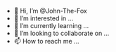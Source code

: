 - 👋 Hi, I’m @John-The-Fox
- 👀 I’m interested in ...
- 🌱 I’m currently learning ...
- 💞️ I’m looking to collaborate on ...
- 📫 How to reach me ...

<!---
John-The-Fox/John-The-Fox is a ✨ special ✨ repository because its `README.md` (this file) appears on your GitHub profile.
You can click the Preview link to take a look at your changes.


#include <iostream>
#include <locale.h>

  
  using namespace std;

/*global var*/
  
  int main () {
  setlocale(LC_ALL,"");/*set utf-8*/
  //code
  }

//limite inputs
#include<limits>
while((!(cin >> answer)) || (answer > 6) || (answer < 0)){
        cin.clear();
        cin.ignore(numeric_limits<streamsize>::max(), '\n');
        cout << "apenas numeros entre 0 e 6\n";
    }

                                                                                                    
cout << "\n                   @@(@                        #*@#@#\n                 @@((/@*                        @,,,...*@\n                @.*&%((&(                       @@,,,,.....(@\n              /#,,,%(((((@                      @&*,.,,,,,...,@\n             /,,.,,.%(((/(@                     /(@,.,,,..,....%/@\n             &..,...@&@#/(//@                   &(((@*,,.,,.,,,..@%\n            %,.,,..,..@(//((/%@                #@/((((@@.,,,,.,,,..*&\n           #*%,,,....,@////((((%,              @((((((/@@,,,,.,,.,.,,@\n           &,,,,,.....%////(((/((@.            @((/((((//@,.,,,,,,.,,.%.\n           @....,,.,,#@&(/(/(((((((@#          &((/%@@@&@/@@,,,,.,,,,,.#\n           @.....,,..@(/(((/(((((((/(%@      @@((((/(@#///((/.,..,,,..,.#\n          /,#..,,,.../#/((((/(((/((((((&%&@(/(/((/(((////((&@/@..,.,..,/(\n          /,,.,.,,,,.@@@((((((((((((///((@((((/(((/((/(/////(@@,.,,,,,.%\n           @,.,,,,,..*%/(((((((((((/(/((/((((((/((/(/(/(/(((/#@(@,,,,,,&&,\n           %@,,,,,,,.@@@(((/((((//(((/(((/(((((((/((////(/(///(/#@&.,,,.@,\n            &,,,,,,.,,@/(//(((((((/(((/((/((((//(/(///#%&@@@@@@@@&(@%(,,%\n            @@*.,,,,*%(//(///(/(((///(@@@@@@((/(//////(/(((%%       @@%&@\n              &.,,,,,*%//(/(/(/(/((@%         @(//(//((((((@    (@@@ @\n               .&,.,,,@#///(///(((@  @@@        @(/((((/(#(#     @@@@.@\n                @(@%,,@&/(//(///(%/ @@@/         @@,@//(*,.@  %/@*#@@ @@@&/\n                 @%@(&/(&//////((&  @@@@*  @@    @,,,,,,.,.(&  .@@@@*@,...(@@@.\n                    @@(///(//(((((@ .@@@@@@@    @/,,..,.,,.,,@#    .@.,,.,....,@\n                       @@&#@..,,,,/@  @@@@,    &(.,,.,..,.,,,..,,,,.@@.,,,,,#&&&/@\n                        @/....,.,..,*@       @/,,,,,.,,,,,,,.,/@@@@@@@@/@...,.,@\n                    .@,.,..,.,.,...,,.,,,...,.,,,,,,.,,,,,,&@@@@@@@@@@@(@..,....*#\n                  @(@@@..,.,.,,,..,.,...,,,.%(,@*,,,,,,,,,,..@@@@@@@@@,*%.%&\n                    @.,@&..,,,,,...,,,...,..,.,,*@.,..,,.,.,,,,,,,....&.\n                   @&.&..#@@@@@%,.,,,,....,,,,.,,,.#@,,,,...,,,@@*.(@\n                  %%               &((@@%,,,,..,,,.,.,,,/&%*,,.,.*&\n                                   @((/*.,,,,*%@@(,.,,,,,,.,,.,,@\n                                   @(/((*,,,,,.,..,...,,#@@@@@\n                                    @%(/,,,,,,,,,.,,...,&%\n                                 .,%#(@((,.,,,,,,,.,,,,,, #@#(#@**,\n                           ,@##(/(((//(/(%*,,,.,,.,,,,,,@(((((/(((/(&@\n                           &//(((((((/(///,,,,,,,,,.,,,..,,@((((//((((@\n                          @(((/(/((((((/(/*..,,,.,.,,,,.,,,,.,,@(/((/(/@\n                          %(/((((/((((((//,.,.,.,.,,,,,,,,.,.@(%@(/((//(@\n                         ./((((//(((((/(((*,,,,,,..,.,,.,,.,.,.,&(((/((/(%\n                          #/(((((((((((/(((@,..,..,.,,.,.,.,,.@*,&(((((//@\n by John";
--->
